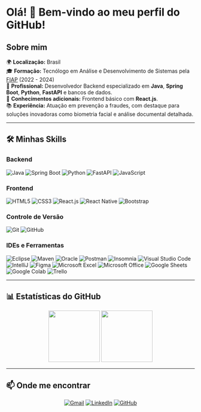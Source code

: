 # Olá! 👋 Bem-vindo ao meu perfil do GitHub!

## Sobre mim
🌍 **Localização:** Brasil  
🎓 **Formação:** Tecnólogo em Análise e Desenvolvimento de Sistemas pela [FIAP](https://www.fiap.com.br/) (2022 - 2024)  
💼 **Profissional:** Desenvolvedor Backend especializado em **Java**, **Spring Boot**, **Python**, **FastAPI** e bancos de dados.  
🌱 **Conhecimentos adicionais:** Frontend básico com **React.js**.  
📚 **Experiência:** Atuação em prevenção a fraudes, com destaque para soluções inovadoras como biometria facial e análise documental detalhada.

---

## 🛠️ Minhas Skills

### **Backend**
<p>
    <img alt="Java" src="https://img.shields.io/badge/Java-ED8B00?style=flat&logo=openjdk&logoColor=white">
    <img alt="Spring Boot" src="https://img.shields.io/badge/Spring%20Boot-6DB33F?style=flat&logo=springboot&logoColor=white">
    <img alt="Python" src="https://img.shields.io/badge/Python-3776AB?style=flat&logo=python&logoColor=white">
    <img alt="FastAPI" src="https://img.shields.io/badge/FastAPI-005571?style=flat&logo=fastapi&logoColor=white">
    <img alt="JavaScript" src="https://img.shields.io/badge/JavaScript-323330?style=flat&logo=javascript&logoColor=%23F7DF1E">
</p>

### **Frontend**
<p>
    <img alt="HTML5" src="https://img.shields.io/badge/HTML5-E34F26.svg?style=flat&logo=html5&logoColor=white">
    <img alt="CSS3" src="https://img.shields.io/badge/CSS3-1572B6.svg?style=flat&logo=css3&logoColor=white">
    <img alt="React.js" src="https://img.shields.io/badge/React-20232A?style=flat&logo=react&logoColor=61DAFB">
    <img alt="React Native" src="https://img.shields.io/badge/React_Native-20232A?style=flat&logo=react&logoColor=61DAFB">
    <img alt="Bootstrap" src="https://img.shields.io/badge/Bootstrap-563D7C?style=flat&logo=bootstrap&logoColor=white">
</p>

### **Controle de Versão**
<p>
    <img alt="Git" src="https://img.shields.io/badge/GIT-%23F05033.svg?style=flat&logo=git&logoColor=white">
    <img alt="GitHub" src="https://img.shields.io/badge/GitHub-181717?style=flat&logo=github&logoColor=white">
</p>

### **IDEs e Ferramentas**
<p>
    <img alt="Eclipse" src="https://img.shields.io/badge/Eclipse-2C2255.svg?style=flat&logo=eclipse">
    <img alt="Maven" src="https://img.shields.io/badge/Maven-C71A36.svg?style=flat&logo=apache-maven">
    <img alt="Oracle" src="https://img.shields.io/badge/Oracle-F80000?style=flat&logo=oracle&logoColor=white">
    <img alt="Postman" src="https://img.shields.io/badge/Postman-FF6C37?style=flat&logo=postman&logoColor=white">
    <img alt="Insomnia" src="https://img.shields.io/badge/Insomnia-5849BE?style=flat&logo=insomnia&logoColor=white">
    <img alt="Visual Studio Code" src="https://img.shields.io/badge/Visual_Studio_Code-0078D4?style=flat&logo=visual-studio-code&logoColor=white">
    <img alt="IntelliJ" src="https://img.shields.io/badge/IntelliJ-000000.svg?style=flat&logo=intellij-idea&logoColor=white">
    <img alt="Figma" src="https://img.shields.io/badge/Figma-F24E1E?style=flat&logo=figma&logoColor=white">
    <img alt="Microsoft Excel" src="https://img.shields.io/badge/Microsoft_Excel-217346?style=flat&logo=microsoft-excel&logoColor=white">
    <img alt="Microsoft Office" src="https://img.shields.io/badge/Microsoft_Office-D83B01?style=flat&logo=microsoft-office&logoColor=white">
    <img alt="Google Sheets" src="https://img.shields.io/badge/Google_Sheets-34A853?style=flat&logo=google-sheets&logoColor=white">
    <img alt="Google Colab" src="https://img.shields.io/badge/Colab-F9AB00?style=flat&logo=googlecolab&color=white">
    <img alt="Trello" src="https://img.shields.io/badge/Trello-0052CC?style=flat&logo=trello&logoColor=white">
</p>

---

## 📊 Estatísticas do GitHub
<p align="center">
  <img height="137px" src="https://github-readme-stats.vercel.app/api?username=gustavo-sorrilha&show_icons=true&theme=radical&hide_title=true" />
  <img height="137px" src="https://github-readme-stats.vercel.app/api/top-langs/?username=gustavo-sorrilha&layout=compact&theme=radical" />
</p>

---

## 📫 Onde me encontrar
<p align="center">
    <a href="mailto:gustavosorri29@gmail.com"><img src="https://img.shields.io/badge/Gmail-D14836?style=flat&logo=gmail&logoColor=white" alt="Gmail"></a>
    <a href="https://www.linkedin.com/in/gustavo-sorrilha-sanches/"><img src="https://img.shields.io/badge/LinkedIn-0A66C2?style=flat&logo=linkedin&logoColor=white" alt="LinkedIn"></a>
    <a href="https://github.com/gustavo-sorrilha"><img src="https://img.shields.io/badge/GitHub-181717?style=flat&logo=github&logoColor=white" alt="GitHub"></a>
</p>
